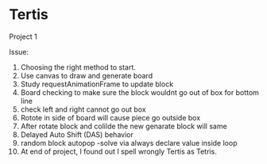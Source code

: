 # Tertis
Project 1


Issue:
1. Choosing the right method to start.
2. Use canvas to draw and generate board
3. Study requestAnimationFrame to update block
4. Board checking to make sure the block wouldnt go out of box for bottom line
5. check left and right cannot go out box
6. Rotote in side of board will cause piece go outside box
7. After rotate block and colilde the new genarate block will same
8. Delayed Auto Shift (DAS) behavior
9. random block autopop -solve via always declare value inside loop
10. At end of project, I found out I spell wrongly Tertis as Tetris.